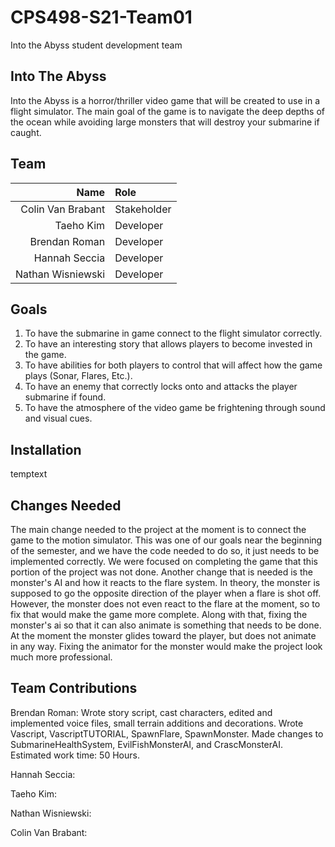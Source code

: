 # CPS498-S21-Team01
Into the Abyss student development team

## Into The Abyss
Into the Abyss is a horror/thriller video game that will be created to use in a flight simulator.
The main goal of the game is to navigate the deep depths of the ocean while avoiding large monsters that will destroy
your submarine if caught. 


## Team

Name | Role
---: | :---
Colin Van Brabant | Stakeholder
Taeho Kim | Developer
Brendan Roman | Developer
Hannah Seccia | Developer
Nathan Wisniewski | Developer

## Goals
1. To have the submarine in game connect to the flight simulator correctly.
2. To have an interesting story that allows players to become invested in the game.
3. To have abilities for both players to control that will affect how the game plays (Sonar, Flares, Etc.).
4. To have an enemy that correctly locks onto and attacks the player submarine if found. 
5. To have the atmosphere of the video game be frightening through sound and visual cues. 

## Installation
temptext



## Changes Needed
  The main change needed to the project at the moment is to connect the game to the motion simulator. This was one of our goals near the beginning of the semester, and we have the code needed to do so, it just needs to be implemented correctly. We were focused on completing the game that this portion of the project was not done. Another change that is needed is the monster's AI and how it reacts to the flare system. In theory, the monster is supposed to go the opposite direction of the player when a flare is shot off. However, the monster does not even react to the flare at the moment, so to fix that would make the game more complete. Along with that, fixing the monster's ai so that it can also animate is something that needs to be done. At the moment the monster glides toward the player, but does not animate in any way. Fixing the animator for the monster would make the project look much more professional.
  
## Team Contributions

Brendan Roman: Wrote story script, cast characters, edited and implemented voice files, small terrain additions and decorations. Wrote Vascript, VascriptTUTORIAL, SpawnFlare, SpawnMonster. Made changes to SubmarineHealthSystem, EvilFishMonsterAI, and CrascMonsterAI. Estimated work time: 50 Hours. 

Hannah Seccia:

Taeho Kim:

Nathan Wisniewski:

Colin Van Brabant:
